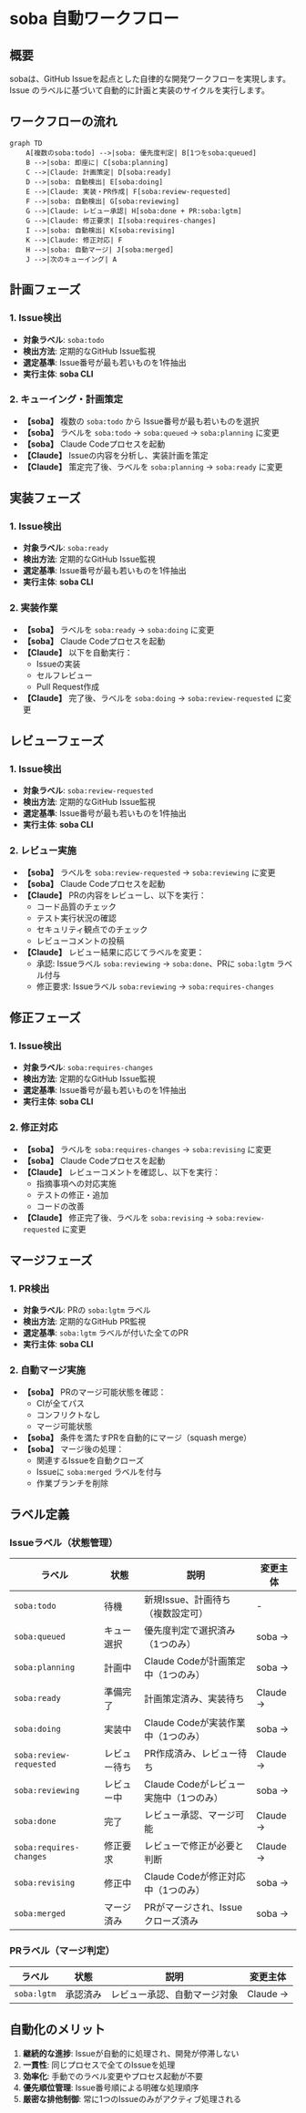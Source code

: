 # soba 自動ワークフロー

## 概要

sobaは、GitHub Issueを起点とした自律的な開発ワークフローを実現します。Issue のラベルに基づいて自動的に計画と実装のサイクルを実行します。

## ワークフローの流れ

```mermaid
graph TD
    A[複数のsoba:todo] -->|soba: 優先度判定| B[1つをsoba:queued]
    B -->|soba: 即座に| C[soba:planning]
    C -->|Claude: 計画策定| D[soba:ready]
    D -->|soba: 自動検出| E[soba:doing]
    E -->|Claude: 実装・PR作成| F[soba:review-requested]
    F -->|soba: 自動検出| G[soba:reviewing]
    G -->|Claude: レビュー承認| H[soba:done + PR:soba:lgtm]
    G -->|Claude: 修正要求| I[soba:requires-changes]
    I -->|soba: 自動検出| K[soba:revising]
    K -->|Claude: 修正対応| F
    H -->|soba: 自動マージ| J[soba:merged]
    J -->|次のキューイング| A
```

## 計画フェーズ

### 1. Issue検出
- **対象ラベル**: `soba:todo`
- **検出方法**: 定期的なGitHub Issue監視
- **選定基準**: Issue番号が最も若いものを1件抽出
- **実行主体**: **soba CLI**

### 2. キューイング・計画策定
- **【soba】** 複数の `soba:todo` から Issue番号が最も若いものを選択
- **【soba】** ラベルを `soba:todo` → `soba:queued` → `soba:planning` に変更
- **【soba】** Claude Codeプロセスを起動
- **【Claude】** Issueの内容を分析し、実装計画を策定
- **【Claude】** 策定完了後、ラベルを `soba:planning` → `soba:ready` に変更

## 実装フェーズ

### 1. Issue検出
- **対象ラベル**: `soba:ready`
- **検出方法**: 定期的なGitHub Issue監視
- **選定基準**: Issue番号が最も若いものを1件抽出
- **実行主体**: **soba CLI**

### 2. 実装作業
- **【soba】** ラベルを `soba:ready` → `soba:doing` に変更
- **【soba】** Claude Codeプロセスを起動
- **【Claude】** 以下を自動実行：
  - Issueの実装
  - セルフレビュー
  - Pull Request作成
- **【Claude】** 完了後、ラベルを `soba:doing` → `soba:review-requested` に変更

## レビューフェーズ

### 1. Issue検出
- **対象ラベル**: `soba:review-requested`
- **検出方法**: 定期的なGitHub Issue監視
- **選定基準**: Issue番号が最も若いものを1件抽出
- **実行主体**: **soba CLI**

### 2. レビュー実施
- **【soba】** ラベルを `soba:review-requested` → `soba:reviewing` に変更
- **【soba】** Claude Codeプロセスを起動
- **【Claude】** PRの内容をレビューし、以下を実行：
  - コード品質のチェック
  - テスト実行状況の確認
  - セキュリティ観点でのチェック
  - レビューコメントの投稿
- **【Claude】** レビュー結果に応じてラベルを変更：
  - 承認: Issueラベル `soba:reviewing` → `soba:done`、PRに `soba:lgtm` ラベル付与
  - 修正要求: Issueラベル `soba:reviewing` → `soba:requires-changes`

## 修正フェーズ

### 1. Issue検出
- **対象ラベル**: `soba:requires-changes`
- **検出方法**: 定期的なGitHub Issue監視
- **選定基準**: Issue番号が最も若いものを1件抽出
- **実行主体**: **soba CLI**

### 2. 修正対応
- **【soba】** ラベルを `soba:requires-changes` → `soba:revising` に変更
- **【soba】** Claude Codeプロセスを起動
- **【Claude】** レビューコメントを確認し、以下を実行：
  - 指摘事項への対応実施
  - テストの修正・追加
  - コードの改善
- **【Claude】** 修正完了後、ラベルを `soba:revising` → `soba:review-requested` に変更

## マージフェーズ

### 1. PR検出
- **対象ラベル**: PRの `soba:lgtm` ラベル
- **検出方法**: 定期的なGitHub PR監視
- **選定基準**: `soba:lgtm` ラベルが付いた全てのPR
- **実行主体**: **soba CLI**

### 2. 自動マージ実施
- **【soba】** PRのマージ可能状態を確認：
  - CIが全てパス
  - コンフリクトなし
  - マージ可能状態
- **【soba】** 条件を満たすPRを自動的にマージ（squash merge）
- **【soba】** マージ後の処理：
  - 関連するIssueを自動クローズ
  - Issueに `soba:merged` ラベルを付与
  - 作業ブランチを削除

## ラベル定義

### Issueラベル（状態管理）

| ラベル | 状態 | 説明 | 変更主体 |
|--------|------|------|----------|
| `soba:todo` | 待機 | 新規Issue、計画待ち（複数設定可） | - |
| `soba:queued` | キュー選択 | 優先度判定で選択済み（1つのみ） | soba → |
| `soba:planning` | 計画中 | Claude Codeが計画策定中（1つのみ） | soba → |
| `soba:ready` | 準備完了 | 計画策定済み、実装待ち | Claude → |
| `soba:doing` | 実装中 | Claude Codeが実装作業中（1つのみ） | soba → |
| `soba:review-requested` | レビュー待ち | PR作成済み、レビュー待ち | Claude → |
| `soba:reviewing` | レビュー中 | Claude Codeがレビュー実施中（1つのみ） | soba → |
| `soba:done` | 完了 | レビュー承認、マージ可能 | Claude → |
| `soba:requires-changes` | 修正要求 | レビューで修正が必要と判断 | Claude → |
| `soba:revising` | 修正中 | Claude Codeが修正対応中（1つのみ） | soba → |
| `soba:merged` | マージ済み | PRがマージされ、Issueクローズ済み | soba → |

### PRラベル（マージ判定）

| ラベル | 状態 | 説明 | 変更主体 |
|--------|------|------|----------|
| `soba:lgtm` | 承認済み | レビュー承認、自動マージ対象 | Claude → |

## 自動化のメリット

1. **継続的な進捗**: Issueが自動的に処理され、開発が停滞しない
2. **一貫性**: 同じプロセスで全てのIssueを処理
3. **効率化**: 手動でのラベル変更やプロセス起動が不要
4. **優先順位管理**: Issue番号順による明確な処理順序
5. **厳密な排他制御**: 常に1つのIssueのみがアクティブ処理される
